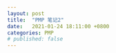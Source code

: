 ```yaml
---
layout: post
title:  "PMP 笔记2"
date:   2021-01-24 18:11:00 +0800
categories: PMP
# published: false
---
```



